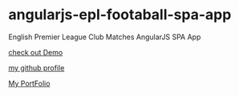 # angularjs-epl-footaball-spa-app
English Premier League Club Matches AngularJS SPA App

[check out Demo](https://vithalreddy.github.io/angularjs-epl-footaball-spa-app/#/)

[my github profile](https://github.com/vithalreddy)


[My PortFolio](https://vithalreddy.github.io)
